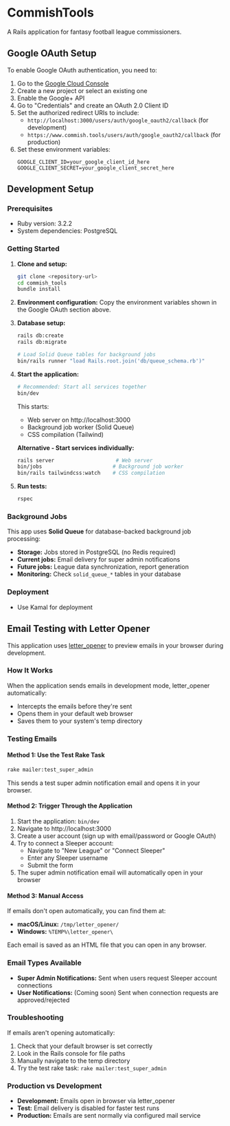 # CommishTools

A Rails application for fantasy football league commissioners.

## Google OAuth Setup

To enable Google OAuth authentication, you need to:

1. Go to the [Google Cloud Console](https://console.developers.google.com/)
2. Create a new project or select an existing one
3. Enable the Google+ API
4. Go to "Credentials" and create an OAuth 2.0 Client ID
5. Set the authorized redirect URIs to include:
   - `http://localhost:3000/users/auth/google_oauth2/callback` (for development)
   - `https://www.commish.tools/users/auth/google_oauth2/callback` (for production)
6. Set these environment variables:
   ```
   GOOGLE_CLIENT_ID=your_google_client_id_here
   GOOGLE_CLIENT_SECRET=your_google_client_secret_here
   ```

## Development Setup

### Prerequisites
* Ruby version: 3.2.2
* System dependencies: PostgreSQL

### Getting Started

1. **Clone and setup:**
   ```bash
   git clone <repository-url>
   cd commish_tools
   bundle install
   ```

2. **Environment configuration:**
   Copy the environment variables shown in the Google OAuth section above.

3. **Database setup:**
   ```bash
   rails db:create
   rails db:migrate
   
   # Load Solid Queue tables for background jobs
   bin/rails runner "load Rails.root.join('db/queue_schema.rb')"
   ```

4. **Start the application:**
   ```bash
   # Recommended: Start all services together
   bin/dev
   ```
   This starts:
   - Web server on http://localhost:3000
   - Background job worker (Solid Queue)
   - CSS compilation (Tailwind)

   **Alternative - Start services individually:**
   ```bash
   rails server                    # Web server
   bin/jobs                       # Background job worker
   bin/rails tailwindcss:watch    # CSS compilation
   ```

5. **Run tests:**
   ```bash
   rspec
   ```

### Background Jobs

This app uses **Solid Queue** for database-backed background job processing:
- **Storage:** Jobs stored in PostgreSQL (no Redis required)
- **Current jobs:** Email delivery for super admin notifications
- **Future jobs:** League data synchronization, report generation
- **Monitoring:** Check `solid_queue_*` tables in your database

### Deployment

* Use Kamal for deployment

## Email Testing with Letter Opener

This application uses [letter_opener](https://github.com/ryanb/letter_opener) to preview emails in your browser during development.

### How It Works

When the application sends emails in development mode, letter_opener automatically:
- Intercepts the emails before they're sent
- Opens them in your default web browser
- Saves them to your system's temp directory

### Testing Emails

#### Method 1: Use the Test Rake Task
```bash
rake mailer:test_super_admin
```
This sends a test super admin notification email and opens it in your browser.

#### Method 2: Trigger Through the Application
1. Start the application: `bin/dev`
2. Navigate to http://localhost:3000
3. Create a user account (sign up with email/password or Google OAuth)
4. Try to connect a Sleeper account:
   - Navigate to "New League" or "Connect Sleeper"
   - Enter any Sleeper username
   - Submit the form
5. The super admin notification email will automatically open in your browser

#### Method 3: Manual Access
If emails don't open automatically, you can find them at:
- **macOS/Linux:** `/tmp/letter_opener/`
- **Windows:** `%TEMP%\letter_opener\`

Each email is saved as an HTML file that you can open in any browser.

### Email Types Available

- **Super Admin Notifications:** Sent when users request Sleeper account connections
- **User Notifications:** (Coming soon) Sent when connection requests are approved/rejected

### Troubleshooting

If emails aren't opening automatically:
1. Check that your default browser is set correctly
2. Look in the Rails console for file paths
3. Manually navigate to the temp directory
4. Try the test rake task: `rake mailer:test_super_admin`

### Production vs Development

- **Development:** Emails open in browser via letter_opener
- **Test:** Email delivery is disabled for faster test runs
- **Production:** Emails are sent normally via configured mail service
